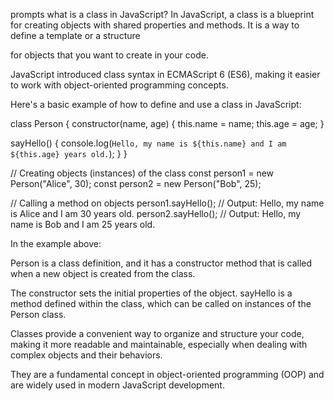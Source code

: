 prompts
what is a class in JavaScript?
In JavaScript, a class is a blueprint for creating objects with shared properties and methods. It is a way to define a template or a structure 

for objects that you want to create in your code.
 
 JavaScript introduced class syntax in ECMAScript 6 (ES6), making it easier to work with object-oriented programming concepts.

Here's a basic example of how to define and use a class in JavaScript:

class Person {
  constructor(name, age) {
    this.name = name;
    this.age = age;
  }

  sayHello() {
    console.log(`Hello, my name is ${this.name} and I am ${this.age} years old.`);
  }
}

// Creating objects (instances) of the class
const person1 = new Person("Alice", 30);
const person2 = new Person("Bob", 25);

// Calling a method on objects
person1.sayHello(); // Output: Hello, my name is Alice and I am 30 years old.
person2.sayHello(); // Output: Hello, my name is Bob and I am 25 years old.

In the example above:

Person is a class definition, and it has a constructor method that is called when a new object is created from the class.

 The constructor sets the initial properties of the object.
sayHello is a method defined within the class, which can be called on instances of the Person class.

Classes provide a convenient way to organize and structure your code, making it more readable and maintainable, especially when dealing with complex objects and their behaviors.

 They are a fundamental concept in object-oriented programming (OOP) and are widely used in modern JavaScript development.





